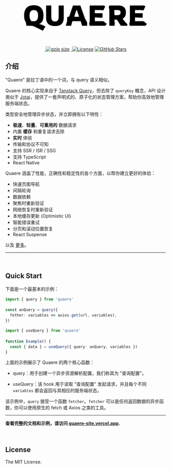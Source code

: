 <br>
<br>

<p align="center">
  <a aria-label="NPM version" href="https://quaere-site.vercel.app">
    <img alt="" src="https://raw.githubusercontent.com/liaoliao666/quaere-site/main/assets/logo.svg">
  </a>
</p>

<br>

<p align="center">
  <a aria-label="NPM version" href="https://www.npmjs.com/package/quaere">
    <img alt="" src="https://badgen.net/npm/v/quaere">
  </a>
   <a href="https://unpkg.com/browse/quaere@latest/build/umd/index.production.js" rel="nofollow"><img src="https://img.badgesize.io/https:/unpkg.com/quaere@latest/build/umd/index.production.js?label=gzip%20size&compression=gzip" alt="gzip size"></a>
  <a aria-label="License" href="https://github.com/vercel/quaere/blob/main/LICENSE">
    <img alt="" src="https://badgen.net/npm/license/quaere">
  </a>
  <a href="https://www.npmjs.com/package/quaere"><img src="https://badgen.net/npm/license/quaere" alt="License" target="\_parent"></a>
  <a href="https://github.com/HuolalaTech/quaere"><img src="https://img.shields.io/github/stars/HuolalaTech/quaere.svg?style=social&amp;label=Star" alt="GitHub Stars" target="\_parent"></a>
</p>

## 介绍

"Quaere" 是拉丁语中的一个词，与 query 语义相似。

Quaere 的核心实现来自于 [Tanstack Query](https://github.com/tanstack/query)，但去除了 `queryKey` 概念，API 设计类似于 [Jotai](https://github.com/pmndrs/jotai)，提供了一套声明式的、原子化的状态管理方案，帮助你高效地管理服务端状态。

类型安全地管理异步状态，并立即拥有以下特性：

- **极速**、**轻量**、**可重用的** 数据请求
- 内置 **缓存** 和重复请求去除
- **实时** 体验
- 传输和协议不可知
- 支持 SSR / ISR / SSG
- 支持 TypeScript
- React Native

Quaere 涵盖了性能，正确性和稳定性的各个方面，以帮你建立更好的体验：

- 快速页面导航
- 间隔轮询
- 数据依赖
- 聚焦时重新验证
- 网络恢复时重新验证
- 本地缓存更新 (Optimistic UI)
- 智能错误重试
- 分页和滚动位置恢复
- React Suspense

以及 [更多](https://quaere-site.vercel.app/docs/getting-started)。

---

<br/>

## Quick Start

下面是一个最基本的示例：

```ts
import { query } from 'quaere'

const anQuery = query({
  fether: variables => axios.get(url, variables),
})
```

```ts
import { useQuery } from 'quaere'

function Example() {
  const { data } = useQuery({ query: anQuery, variables })
}
```

上面的示例展示了 Quaere 的两个核心函数：

- query：用于创建一个异步资源解析配置，我们称其为 "查询配置"。

- useQuery：该 hook 用于读取 "查询配置" 发起请求，并且每个不同 `variables` 都会返回与其相应的服务端状态。

该示例中，`query` 接受一个函数 `fetcher`。`fetcher` 可以是任何返回数据的异步函数，你可以使用原生的 fetch 或 Axios 之类的工具。

---

**查看完整的文档和示例，请访问 [quaere-site.vercel.app](https://quaere-site.vercel.app).**

<br/>

## License

The MIT License.

